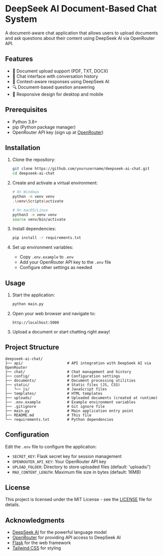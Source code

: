 # DeepSeek AI Document-Based Chat System

A document-aware chat application that allows users to upload documents and ask questions about their content using DeepSeek AI via OpenRouter API.

## Features

- 📄 Document upload support (PDF, TXT, DOCX)
- 💬 Chat interface with conversation history
- 🧠 Context-aware responses using DeepSeek AI
- 🔍 Document-based question answering
- 📱 Responsive design for desktop and mobile

## Prerequisites

- Python 3.8+
- pip (Python package manager)
- OpenRouter API key (sign up at [OpenRouter](https://openrouter.ai/))

## Installation

1. Clone the repository:
   ```bash
   git clone https://github.com/yourusername/deepseek-ai-chat.git
   cd deepseek-ai-chat
   ```

2. Create and activate a virtual environment:
   ```bash
   # On Windows
   python -m venv venv
   .\venv\Scripts\activate
   
   # On macOS/Linux
   python3 -m venv venv
   source venv/bin/activate
   ```

3. Install dependencies:
   ```bash
   pip install -r requirements.txt
   ```

4. Set up environment variables:
   - Copy `.env.example` to `.env`
   - Add your OpenRouter API key to the `.env` file
   - Configure other settings as needed

## Usage

1. Start the application:
   ```bash
   python main.py
   ```

2. Open your web browser and navigate to:
   ```
   http://localhost:5000
   ```

3. Upload a document or start chatting right away!

## Project Structure

```
deepseek-ai-chat/
├── api/                    # API integration with DeepSeek AI via OpenRouter
├── chat/                   # Chat management and history
├── config/                 # Configuration settings
├── documents/              # Document processing utilities
├── static/                 # Static files (JS, CSS)
│   └── js/                 # JavaScript files
├── templates/              # HTML templates
├── uploads/                # Uploaded documents (created at runtime)
├── .env.example            # Example environment variables
├── .gitignore              # Git ignore file
├── main.py                 # Main application entry point
├── README.md               # This file
└── requirements.txt        # Python dependencies
```

## Configuration

Edit the `.env` file to configure the application:

- `SECRET_KEY`: Flask secret key for session management
- `OPENROUTER_API_KEY`: Your OpenRouter API key
- `UPLOAD_FOLDER`: Directory to store uploaded files (default: 'uploads/')
- `MAX_CONTENT_LENGTH`: Maximum file size in bytes (default: 16MB)

## License

This project is licensed under the MIT License - see the [LICENSE](LICENSE) file for details.

## Acknowledgments

- [DeepSeek AI](https://deepseek.com/) for the powerful language model
- [OpenRouter](https://openrouter.ai/) for providing API access to DeepSeek AI
- [Flask](https://flask.palletsprojects.com/) for the web framework
- [Tailwind CSS](https://tailwindcss.com/) for styling
